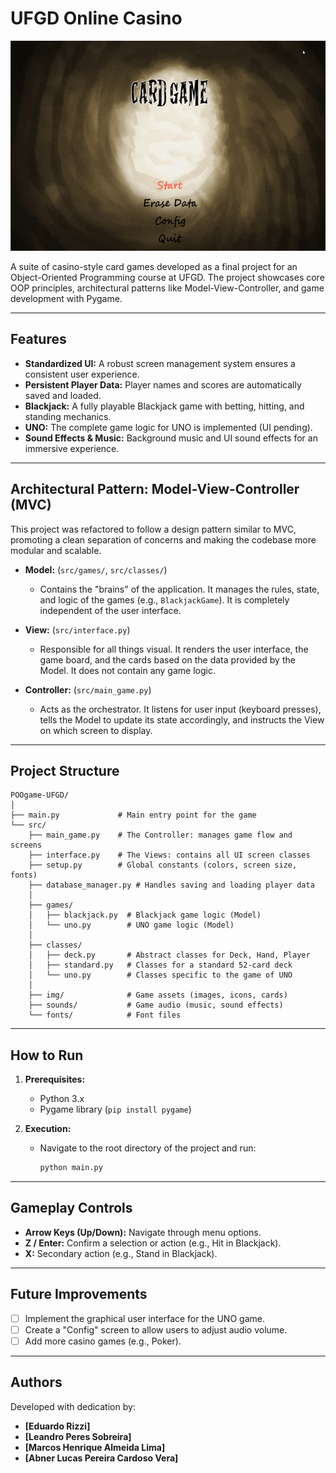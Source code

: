# UFGD Online Casino

![Gameplay GIF](Apresentation1.gif)

A suite of casino-style card games developed as a final project for an Object-Oriented Programming course at UFGD. The project showcases core OOP principles, architectural patterns like Model-View-Controller, and game development with Pygame.

---

## Features

- **Standardized UI:** A robust screen management system ensures a consistent user experience.
- **Persistent Player Data:** Player names and scores are automatically saved and loaded.
- **Blackjack:** A fully playable Blackjack game with betting, hitting, and standing mechanics.
- **UNO:** The complete game logic for UNO is implemented (UI pending).
- **Sound Effects & Music:** Background music and UI sound effects for an immersive experience.

---

## Architectural Pattern: Model-View-Controller (MVC)

This project was refactored to follow a design pattern similar to MVC, promoting a clean separation of concerns and making the codebase more modular and scalable.

-   **Model:** (`src/games/`, `src/classes/`)
    -   Contains the "brains" of the application. It manages the rules, state, and logic of the games (e.g., `BlackjackGame`). It is completely independent of the user interface.

-   **View:** (`src/interface.py`)
    -   Responsible for all things visual. It renders the user interface, the game board, and the cards based on the data provided by the Model. It does not contain any game logic.

-   **Controller:** (`src/main_game.py`)
    -   Acts as the orchestrator. It listens for user input (keyboard presses), tells the Model to update its state accordingly, and instructs the View on which screen to display.

---

## Project Structure

```
POOgame-UFGD/
│
├── main.py             # Main entry point for the game
└── src/
    ├── main_game.py    # The Controller: manages game flow and screens
    ├── interface.py    # The Views: contains all UI screen classes
    ├── setup.py        # Global constants (colors, screen size, fonts)
    ├── database_manager.py # Handles saving and loading player data
    │
    ├── games/
    │   ├── blackjack.py  # Blackjack game logic (Model)
    │   └── uno.py        # UNO game logic (Model)
    │
    ├── classes/
    │   ├── deck.py       # Abstract classes for Deck, Hand, Player
    │   ├── standard.py   # Classes for a standard 52-card deck
    │   └── uno.py        # Classes specific to the game of UNO
    │
    ├── img/              # Game assets (images, icons, cards)
    ├── sounds/           # Game audio (music, sound effects)
    └── fonts/            # Font files
```

---

## How to Run

1.  **Prerequisites:**
    -   Python 3.x
    -   Pygame library (`pip install pygame`)

2.  **Execution:**
    -   Navigate to the root directory of the project and run:
        ```bash
        python main.py
        ```

---

## Gameplay Controls

-   **Arrow Keys (Up/Down):** Navigate through menu options.
-   **Z / Enter:** Confirm a selection or action (e.g., Hit in Blackjack).
-   **X:** Secondary action (e.g., Stand in Blackjack).

---

## Future Improvements

-   [ ] Implement the graphical user interface for the UNO game.
-   [ ] Create a "Config" screen to allow users to adjust audio volume.
-   [ ] Add more casino games (e.g., Poker).

---

## Authors

Developed with dedication by:
- **[Eduardo Rizzi]**
- **[Leandro Peres Sobreira]**
- **[Marcos Henrique Almeida Lima]**
- **[Abner Lucas Pereira Cardoso Vera]**